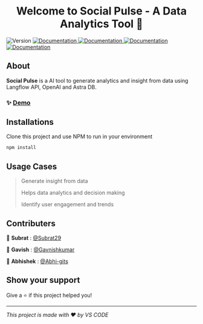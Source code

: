 <h1 align="center">Welcome to Social Pulse - A Data Analytics Tool 👋</h1>
<p>
  <img alt="Version" src="https://img.shields.io/badge/version-0.0.0-blue.svg?cacheSeconds=2592000" />
  <a href="https://github.com/Subrat29/Socialpulse" target="_blank">
    <img alt="Documentation" src="https://img.shields.io/badge/AI-ML-brightgreen.svg" />
    <img alt="Documentation" src="https://img.shields.io/badge/React-red.svg" />
    <img alt="Documentation" src="https://img.shields.io/badge/Langflow-grey.svg" />
    <img alt="Documentation" src="https://img.shields.io/badge/AstraDB-blue.svg" />
  </a>
</p>

## About

**Social Pulse** is a AI tool to generate analytics and insight from data using Langflow API, OpenAI and Astra DB.

### ✨ [Demo](https://socialpulse-seven.vercel.app/)

## Installations

Clone this project and use NPM to run in your environment
```sh
npm install
```

## Usage Cases

> Generate insight from data
> 
> Helps data analytics and decision making
> 
> Identify user engagement and trends


## Contributers

👤 **Subrat** : [@Subrat29](https://github.com/Subrat29)

👤 **Gavish** : [@Gavnishkumar](https://github.com/Gavnishkumar/)

👤 **Abhishek** : [@Abhi-gits](https://github.com/Abhi-gits)

## Show your support

Give a ⭐️ if this project helped you!

***
_This project is made with ❤️ by VS CODE_